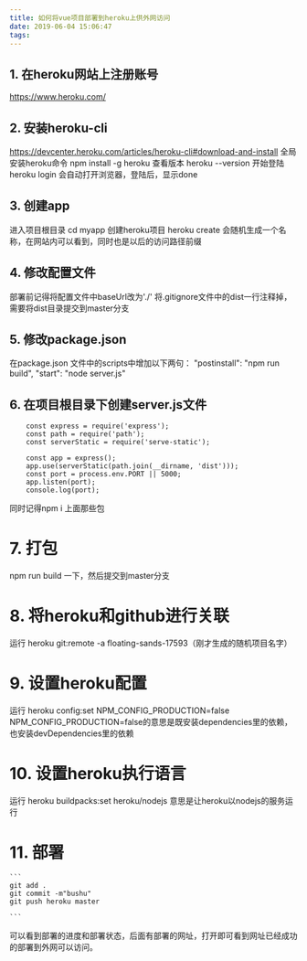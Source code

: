 ```yaml
---
title: 如何将vue项目部署到heroku上供外网访问
date: 2019-06-04 15:06:47
tags:
---
```

## 1. 在heroku网站上注册账号
https://www.heroku.com/
## 2. 安装heroku-cli
https://devcenter.heroku.com/articles/heroku-cli#download-and-install
全局安装heroku命令
npm install -g heroku
查看版本
heroku --version
开始登陆
heroku login
会自动打开浏览器，登陆后，显示done
## 3. 创建app
  进入项目根目录 cd myapp
  创建heroku项目 heroku create 会随机生成一个名称，在网站内可以看到，同时也是以后的访问路径前缀
## 4. 修改配置文件
部署前记得将配置文件中baseUrl改为'./'
将.gitignore文件中的dist一行注释掉，需要将dist目录提交到master分支
## 5. 修改package.json
   在package.json 文件中的scripts中增加以下两句：
   "postinstall": "npm run build",
   "start": "node server.js"
## 6. 在项目根目录下创建server.js文件
```
    const express = require('express');
    const path = require('path');
    const serverStatic = require('serve-static');

    const app = express();
    app.use(serverStatic(path.join(__dirname, 'dist')));
    const port = process.env.PORT || 5000;
    app.listen(port);
    console.log(port);
```
同时记得npm i 上面那些包
# 7. 打包
   npm run build 一下，然后提交到master分支
# 8. 将heroku和github进行关联
   运行 heroku git:remote -a floating-sands-17593（刚才生成的随机项目名字）
# 9. 设置heroku配置
   运行 heroku config:set NPM_CONFIG_PRODUCTION=false
   NPM_CONFIG_PRODUCTION=false的意思是既安装dependencies里的依赖，也安装devDependencies里的依赖
# 10. 设置heroku执行语言
  运行 heroku buildpacks:set heroku/nodejs
  意思是让heroku以nodejs的服务运行
# 11. 部署
    ```
    git add .
    git commit -m"bushu"
    git push heroku master

    ```
可以看到部署的进度和部署状态，后面有部署的网址，打开即可看到网址已经成功的部署到外网可以访问。